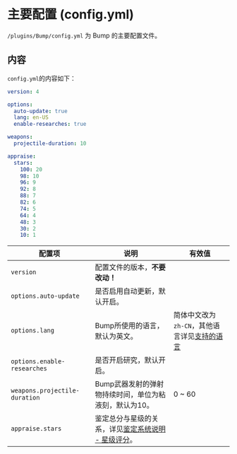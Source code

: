 # 主要配置 (config.yml)

`/plugins/Bump/config.yml` 为 Bump 的主要配置文件。

## 内容

`config.yml`的内容如下：

```yaml
version: 4

options:
  auto-update: true
  lang: en-US
  enable-researches: true

weapons:
  projectile-duration: 10

appraise:
  stars:
    100: 20
    98: 10
    96: 9
    92: 8
    88: 7
    82: 6
    74: 5
    64: 4
    48: 3
    30: 2
    10: 1
```

| 配置项 | 说明 | 有效值 |
| ----- | --- | ----- |
| `version` | 配置文件的版本，**不要改动！** |
| `options.auto-update` | 是否启用自动更新，默认开启。 |
| `options.lang` | Bump所使用的语言，默认为英文。 | 简体中文改为`zh-CN`，其他语言详见[支持的语言](https://github.com/SlimefunGuguProject/Bump#supported-languages) |
| `options.enable-researches` | 是否开启研究，默认开启。 |
| `weapons.projectile-duration` | Bump武器发射的弹射物持续时间，单位为粘液刻，默认为10。 | 0 ~ 60 |
| `appraise.stars` | 鉴定总分与星级的关系，详见[鉴定系统说明 - 星级评分](./Appraisal-Instrument)。 |
